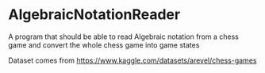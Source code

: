 # AlgebraicNotationReader
A program that should be able to read Algebraic notation from a chess game and convert the whole chess game into game states

Dataset comes from https://www.kaggle.com/datasets/arevel/chess-games
